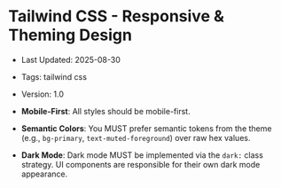# Tailwind CSS - Responsive & Theming Design
- Last Updated: 2025-08-30
- Tags: tailwind css
- Version: 1.0


- **Mobile-First**: All styles should be mobile-first.
- **Semantic Colors**: You MUST prefer semantic tokens from the theme (e.g., `bg-primary`, `text-muted-foreground`) over raw hex values.
- **Dark Mode**: Dark mode MUST be implemented via the `dark:` class strategy. UI components are responsible for their own dark mode appearance.
